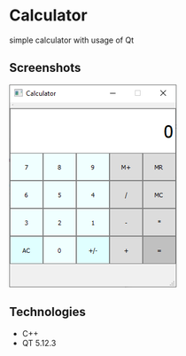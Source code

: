 # Calculator
simple calculator with usage of Qt

## Screenshots
![Calculator](./img/Screenshot.png)

## Technologies
* C++
* QT 5.12.3

